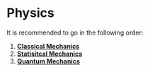 # Physics

It is recommended to go in the following order:

1. [**Classical Mechanics**](Classical%20Mechanics/CM-overview.md)
2. [**Statisitcal Mechanics**](Statistical%20Mechanics/SM-overview.md)
3. [**Quantum Mechanics**](Quantum%20Mechanics/QM-overview.md)